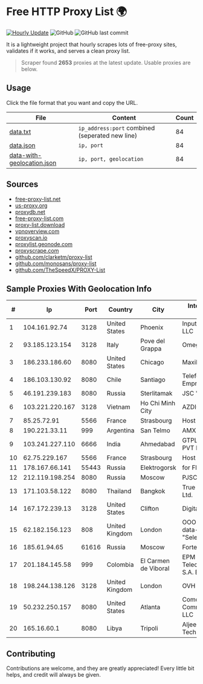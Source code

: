 
# Free HTTP Proxy List 🌍

[![Hourly Update](https://github.com/mertguvencli/http-proxy-list/actions/workflows/main.yml/badge.svg?branch=main)](https://github.com/mertguvencli/http-proxy-list/actions/workflows/main.yml)
![GitHub](https://img.shields.io/github/license/mertguvencli/http-proxy-list)
![GitHub last commit](https://img.shields.io/github/last-commit/mertguvencli/http-proxy-list)

It is a lightweight project that hourly scrapes lots of free-proxy sites, validates if it works, and serves a clean proxy list.


> Scraper found **2653** proxies at the latest update. Usable proxies are below.

## Usage

Click the file format that you want and copy the URL.


|File|Content|Count|
|----|-------|-----|
|[data.txt](https://raw.githubusercontent.com/mertguvencli/http-proxy-list/main/proxy-list/data.txt)|`ip_address:port` combined (seperated new line)|84|
|[data.json](https://raw.githubusercontent.com/mertguvencli/http-proxy-list/main/proxy-list/data.json)|`ip, port`|84|
|[data-with-geolocation.json](https://raw.githubusercontent.com/mertguvencli/http-proxy-list/main/proxy-list/data-with-geolocation.json)|`ip, port, geolocation`|84|

## Sources

* [free-proxy-list.net](https://free-proxy-list.net)
* [us-proxy.org](https://www.us-proxy.org)
* [proxydb.net](http://proxydb.net)
* [free-proxy-list.com](https://free-proxy-list.com/?page=&port=&type%5B%5D=http&type%5B%5D=https&up_time=0&search=Search)
* [proxy-list.download](https://www.proxy-list.download/HTTP)
* [vpnoverview.com](https://vpnoverview.com/privacy/anonymous-browsing/free-proxy-servers)
* [proxyscan.io](https://www.proxyscan.io)
* [proxylist.geonode.com](https://proxylist.geonode.com/api/proxy-list?limit=300&page=1&sort_by=lastChecked&sort_type=desc&protocols=http,https)
* [proxyscrape.com](https://api.proxyscrape.com/v2/?request=displayproxies&protocol=http&timeout=10000&country=all&ssl=all&anonymity=all)
* [github.com/clarketm/proxy-list](https://raw.githubusercontent.com/clarketm/proxy-list/master/proxy-list-raw.txt)
* [github.com/monosans/proxy-list](https://raw.githubusercontent.com/monosans/proxy-list/main/proxies/http.txt)
* [github.com/TheSpeedX/PROXY-List](https://raw.githubusercontent.com/TheSpeedX/PROXY-List/master/http.txt)


## Sample Proxies With Geolocation Info

|#|Ip|Port|Country|City|Internet Service Provider|
|-|--|----|-------|----|-------------------------|
|1|104.161.92.74|3128|United States|Phoenix|Input Output Flood LLC|
|2|93.185.123.154|3128|Italy|Pove del Grappa|Omegacom S.R.L.S.|
|3|186.233.186.60|8080|United States|Chicago|Maxihost LTDA|
|4|186.103.130.92|8080|Chile|Santiago|Telefonica Empresas|
|5|46.191.239.183|8080|Russia|Sterlitamak|JSC "Ufanet"|
|6|103.221.220.167|3128|Vietnam|Ho Chi Minh City|AZDIGI Corporation|
|7|85.25.72.91|5566|France|Strasbourg|Host Europe GmbH|
|8|190.221.33.11|999|Argentina|San Telmo|AMX Argentina S.A.|
|9|103.241.227.110|6666|India|Ahmedabad|GTPL SMC Network PVT LTD|
|10|62.75.229.167|5566|France|Strasbourg|Host Europe GmbH|
|11|178.167.66.141|55443|Russia|Elektrogorsk|for Flex Ltd|
|12|212.119.198.254|8080|Russia|Moscow|PJSC "Vimpelcom"|
|13|171.103.58.122|8080|Thailand|Bangkok|True Internet Co., Ltd.|
|14|167.172.239.13|3128|United States|Clifton|DigitalOcean, LLC|
|15|62.182.156.123|808|United Kingdom|London|OOO "Network of data-centers "Selectel"|
|16|185.61.94.65|61616|Russia|Moscow|Fortex CJSC|
|17|201.184.145.58|999|Colombia|El Carmen de Viboral|EPM Telecomunicaciones S.A. E.S.P.|
|18|198.244.138.126|3128|United Kingdom|London|OVH SAS|
|19|50.232.250.157|8080|United States|Atlanta|Comcast Cable Communications, LLC|
|20|165.16.60.1|8080|Libya|Tripoli|Aljeel Aljadeed For Technology|



## Contributing

Contributions are welcome, and they are greatly appreciated! Every
little bit helps, and credit will always be given.

